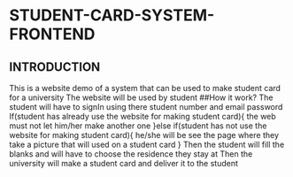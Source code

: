 # STUDENT-CARD-SYSTEM-FRONTEND
## INTRODUCTION
This is a website demo of a system that can be used to make student card for a university
The website will be used by student
##How it work?
The student will have to signIn using there student number and email password
If(student has already use the website for making student card){
the web must not let him/her make another one
}else if(student has not use the website for making student card){
he/she will be see the page where they take a picture that will used on a student card
}
Then the student will fill the blanks and will have to choose the residence they stay at
Then the university will make a student card and deliver it to the student
